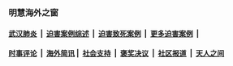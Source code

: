 
### 明慧海外之窗

####  [武汉肺炎](indexes/365.md?t=02050900) &nbsp;|&nbsp;  [迫害案例综述](indexes/328.md?t=02050900) &nbsp;|&nbsp; [迫害致死案例](indexes/277.md?t=02050900)  &nbsp;|&nbsp; [更多迫害案例](indexes/81.md?t=02050900)  &nbsp;|&nbsp; 
####  [时事评论](indexes/251.md?t=02050900) &nbsp;|&nbsp; [海外简讯](indexes/245.md?t=02050900)&nbsp;|&nbsp;  [社会支持](indexes/140.md?t=02050900) &nbsp;|&nbsp; [褒奖决议](indexes/282.md?t=02050900) &nbsp;|&nbsp; [社区报道](indexes/91.md?t=02050900)  &nbsp;|&nbsp; [天人之间](indexes/78.md?t=02050900) 

